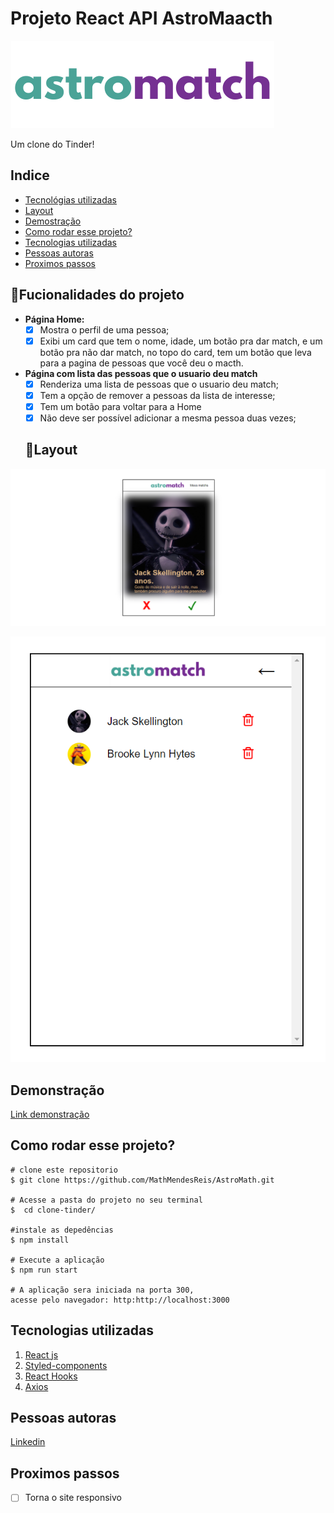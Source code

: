 # Projeto React API AstroMaacth

![PokeAPI](./clone-tinder/src/img/Astromatch.png)

Um clone do Tinder!

## Indice
- <a href="#Tecnológias-utilizadas"> Tecnológias utilizadas</a>
- <a href="#layout ">Layout </a>
- <a href="#demostração ">Demostração </a>
- <a href="#comorodaresseprojeto ">Como rodar esse projeto?</a>
- <a href="#tecnologiasutilizadas ">Tecnologias utilizadas</a>
- <a href="#pessoasautoras">Pessoas autoras</a>
- <a href="#proximospassos ">Proximos passos</a>

## 📱Fucionalidades do projeto

- **Página Home:**
	- [X]  Mostra o perfil de uma pessoa;
	- [X] Exibi um card que tem o nome, idade, um botão pra dar match, e um botão pra não dar match, no topo do card, tem um botão que leva para a pagina de pessoas que você deu o macth.
- **Página com lista das pessoas que o usuario deu match**
	- [X] Renderiza uma lista de pessoas que o usuario deu match;
	- [X] Tem a opção de remover a pessoas da lista de interesse;
	- [X] Tem um botão para voltar para a Home
	- [X] Não deve ser possível adicionar a mesma pessoa duas vezes;
    ## 👀Layout
![Pagina Home](./clone-tinder/src/img/home.png)

![Pagina Lista de match](./clone-tinder/src/img/listaMacths.png)


## Demonstração

[Link demonstração](https://astromatchmatheusmendes.surge.sh/)

## Como rodar esse projeto?

```
# clone este repositorio
$ git clone https://github.com/MathMendesReis/AstroMath.git

# Acesse a pasta do projeto no seu terminal
$  cd clone-tinder/

#instale as depedências
$ npm install

# Execute a aplicação
$ npm run start

# A aplicação sera iniciada na porta 300, 
acesse pelo navegador: http:http://localhost:3000
```

## Tecnologias utilizadas

1. [React js](https://reactjs.org/)
2. [Styled-components](https://styled-components.com/)
3. [React Hooks](https://reactjs.org/docs/hooks-intro.html)
4. [Axios](https://axios-http.com/ptbr/docs/intro)

## Pessoas autoras



[Linkedin](https://www.linkedin.com/feed/?trk=seo-authwall-base_signin-form_submit)

## Proximos passos

-[ ] Torna o site responsivo

